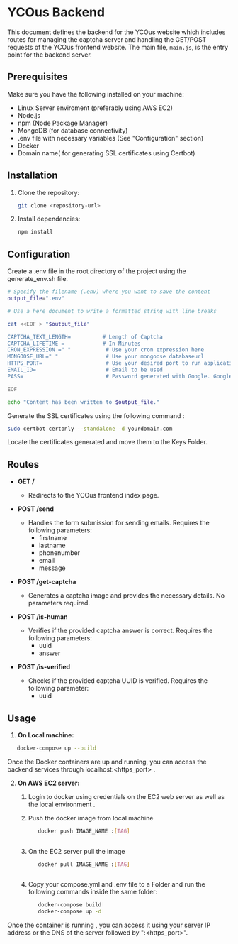 # YCOus Backend

This document defines the backend for the YCOus website which includes routes for managing the captcha server and handling the GET/POST requests of the YCOus frontend website. The main file, `main.js`, is the entry point for the backend server.

## Prerequisites

Make sure you have the following installed on your machine:

- Linux Server enviroment (preferably using AWS EC2)
- Node.js
- npm (Node Package Manager)
- MongoDB (for database connectivity)
- .env file with necessary variables (See "Configuration" section)
- Docker
- Domain name( for generating SSL certificates using Certbot)

## Installation

1. Clone the repository:

   ```bash
   git clone <repository-url>

2. Install dependencies:

   ```bash
   npm install

## Configuration

Create a .env file in the root directory of the project using the generate_env.sh file.

```bash
# Specify the filename (.env) where you want to save the content
output_file=".env"

# Use a here document to write a formatted string with line breaks

cat <<EOF > "$output_file"

CAPTCHA_TEXT_LENGTH=          # Length of Captcha
CAPTCHA_LIFETIME =            # In Minutes
CRON_EXPRESSION =" "           # Use your cron expression here
MONGOOSE_URL=" "               # Use your mongoose databaseurl
HTTPS_PORT=                    # Use your desired port to run application on
EMAIL_ID=                      # Email to be used
PASS=                          # Password generated with Google. Google account -> app passwords

EOF

echo "Content has been written to $output_file."
```

Generate the SSL certificates using the following command :

 ```bash
 sudo certbot certonly --standalone -d yourdomain.com
```
Locate the certificates generated and move them to the Keys Folder.

## Routes

- **GET /**
  - Redirects to the YCOus frontend index page.

- **POST /send**
  - Handles the form submission for sending emails. Requires the following parameters:
    - firstname
    - lastname
    - phonenumber
    - email
    - message

- **POST /get-captcha**
  - Generates a captcha image and provides the necessary details. No parameters required.

- **POST /is-human**
  - Verifies if the provided captcha answer is correct. Requires the following parameters:
    - uuid
    - answer

- **POST /is-verified**
  - Checks if the provided captcha UUID is verified. Requires the following parameter:
    - uuid

## Usage

1. **On Local machine:**
   
  ```bash
     docker-compose up --build
  ```
Once the Docker containers are up and running, you can access the backend services through localhost:<https_port> .

2. **On AWS EC2 server:**
   
   1. Login to docker using credentials on the EC2 web server as well as the local environment .
      
   2. Push the docker image from local machine
      ```bash
         docker push IMAGE_NAME :[TAG]
     
   3. On the EC2 server pull the image
     
      ```bash
         docker pull IMAGE_NAME :[TAG]
     
   4. Copy your compose.yml and .env file to a Folder and run the following commands inside the same folder:
      ```bash
         docker-compose build
         docker-compose up -d
      
Once the container is running , you can access it using your server IP address or the DNS of the server followed by ":<https_port>".
     
     
     
   
